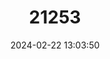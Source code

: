 ---
title: "21253"
category: "Syncomistes rastellus"
draft: false
date: 2024-02-22 13:03:50
languages:
  English: ["Drysdale Grunter"]
---